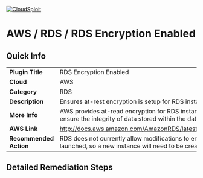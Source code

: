 [![CloudSploit](https://cloudsploit.com/img/logo-new-big-text-100.png "CloudSploit")](https://cloudsploit.com)

# AWS / RDS / RDS Encryption Enabled

## Quick Info

| | |
|-|-|
| **Plugin Title** | RDS Encryption Enabled |
| **Cloud** | AWS |
| **Category** | RDS |
| **Description** | Ensures at-rest encryption is setup for RDS instances |
| **More Info** | AWS provides at-read encryption for RDS instances which should be enabled to ensure the integrity of data stored within the databases. |
| **AWS Link** | http://docs.aws.amazon.com/AmazonRDS/latest/UserGuide/Overview.Encryption.html |
| **Recommended Action** | RDS does not currently allow modifications to encryption after the instance has been launched, so a new instance will need to be created with encryption enabled. |

## Detailed Remediation Steps

